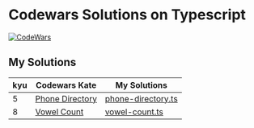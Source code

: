 # Codewars Solutions on Typescript

[![CodeWars](https://www.codewars.com/users/adrianblade/badges/large)](https://www.codewars.com/users/adrianblade)


## My Solutions
| kyu | Codewars Kate | My Solutions |
| --- | --- | --- |
| 5 | [Phone Directory](https://www.codewars.com/kata/56baeae7022c16dd7400086e) | [phone-directory.ts](https://github.com/adrianblade/codewars_typescript_solution/blob/master/src/5kyu/phone-directory/phone-directory.ts) |
| 8 | [Vowel Count](https://www.codewars.com/kata/54ff3102c1bad923760001f3) | [vowel-count.ts](https://github.com/adrianblade/codewars_typescript_solution/blob/master/src/8kyu/vowel-count/vowel-count.ts) |
